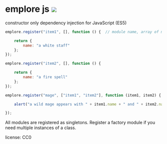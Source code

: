 # emplore js ![](https://summonstrike.com/images/15.png "")

constructor only dependency injection for JavaScript (ES5)

```javascript
emplore.register("item1", [], function () {  // module name, array of modules we need, the module itself

    return {
        name: "a white staff"
    };
});

emplore.register("item2", [], function () {

    return {
        name: "a fire spell"
    };
});

emplore.register("mage", ["item1", "item2"], function (item1, item2) {

    alert("a wild mage appears with " + item1.name + " and " + item2.name);

});
```

All modules are registered as singletons. Register a factory module if you need multiple instances of a class.

license: CC0
